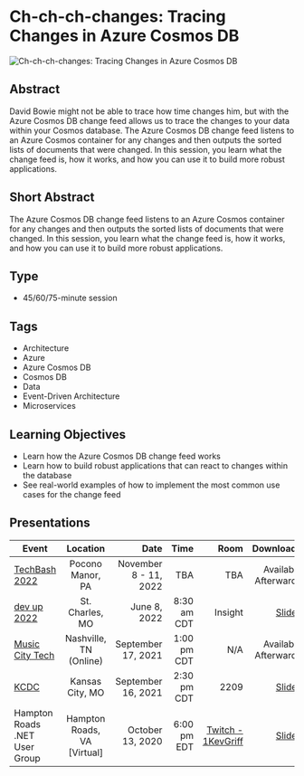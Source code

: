 # Ch-ch-ch-changes: Tracing Changes in Azure Cosmos DB

![Ch-ch-ch-changes: Tracing Changes in Azure Cosmos DB](https://chadgreen.blob.core.windows.net/slides/Ch-Ch-Ch-Changes%20Thumbnail.jpg)

## Abstract
David Bowie might not be able to trace how time changes him, but with the Azure Cosmos DB change feed allows us to trace the changes to your data within your Cosmos database. The Azure Cosmos DB change feed listens to an Azure Cosmos container for any changes and then outputs the sorted lists of documents that were changed. In this session, you learn what the change feed is, how it works, and how you can use it to build more robust applications.

## Short Abstract

The Azure Cosmos DB change feed listens to an Azure Cosmos container for any changes and then outputs the sorted lists of documents that were changed.  In this session, you learn what the change feed is, how it works, and how you can use it to build more robust applications.

## Type
* 45/60/75-minute session

## Tags
* Architecture
* Azure
* Azure Cosmos DB
* Cosmos DB
* Data
* Event-Driven Architecture
* Microservices

## Learning Objectives
* Learn how the Azure Cosmos DB change feed works
* Learn how to build robust applications that can react to changes within the database
* See real-world examples of how to implement the most common use cases for the change feed

## Presentations

| Event | Location | Date | Time | Room | Downloads |
|-----------|:-----------:|-----------:|-----------:|-----------:|-----------:|
| [TechBash 2022](https://techbash.com/) | Pocono Manor, PA | November 8 - 11, 2022 | TBA | TBA | Available Afterwards |
| [dev up 2022](https://www.devupconf.org/speakers/chad-green) | St. Charles, MO | June 8, 2022 | 8:30 am CDT | Insight | [Slides](Presentations/ChChChChanges-DevUp.pdf) |
| [Music City Tech](https://whova.com/embedded/speaker_session_detail/music_202109/1891041/) | Nashville, TN (Online) | September 17, 2021 | 1:00 pm CDT | N/A | Available Afterwards |
| [KCDC](https://www.kcdc.info/) | Kansas City, MO | September 16, 2021 | 2:30 pm CDT | 2209 | [Slides](https://chadgreen.blob.core.windows.net/slides/ChChChChanges-KCDC.pdf) |
| Hampton Roads .NET User Group | Hampton Roads, VA [Virtual] | October 13, 2020 | 6:00 pm EDT | [Twitch - 1KevGriff](https://twitch.tv/1kevgriff) | [Slides](https://chadgreen.blob.core.windows.net/slides/Ch-ch-ch-changes%20-%20Tracing%20Changes%20in%20Azure%20Cosmos%20DB%20-%20Hampton%20Roads%20Net%20User%20Group.pdf) |
